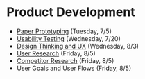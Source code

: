 # Product Development

- [Paper Prototyping](https://github.com/ga-adi-nyc/Course-Materials/tree/master/lessons/product-development/paper-prototyping) (Tuesday, 7/5)
- [Usability Testing](https://github.com/ga-adi-nyc/Course-Materials/tree/master/lessons/testing/usability-testing-lesson) (Wednesday, 7/20)
- [Design Thinking and UX](https://github.com/ga-adi-nyc/Course-Materials/tree/master/lessons/product-development/design-thinking-and-ux) (Wednesday, 8/3)
- [User Research](https://github.com/ga-adi-nyc/Course-Materials/tree/master/lessons/product-development/user-research-lesson) (Friday, 8/5)
- [Competitor Research](https://github.com/ga-adi-nyc/Course-Materials/tree/master/lessons/product-development/competitive-research-lesson) (Friday, 8/5)
- User Goals and User Flows (Friday, 8/5)
